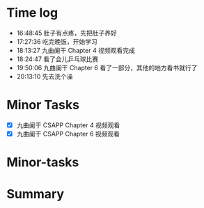 # Time log

- 16:48:45 肚子有点疼，先把肚子养好
- 17:27:36 吃完晚饭，开始学习
- 18:13:27 九曲阑干 Chapter 4 视频观看完成
- 18:24:47 看了会儿乒乓球比赛
- 19:50:06 九曲阑干 Chapter 6 看了一部分，其他的地方看书就行了
- 20:13:10 先去洗个澡

# Minor Tasks

- [x] 九曲阑干 CSAPP Chapter 4 视频观看
- [x] 九曲阑干 CSAPP Chapter 6 视频观看

# Minor-tasks

# Summary
